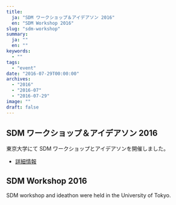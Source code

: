 ```yaml
---
title:
  ja: "SDM ワークショップ＆アイデアソン 2016"
  en: "SDM Workshop 2016"
slug: "sdm-workshop"
summary:
  ja: ""
  en: ""
keywords:
  - ""
tags:
  - "event"
date: "2016-07-29T00:00:00"
archives:
  - "2016"
  - "2016-07"
  - "2016-07-29"
image: ""
draft: false
---
```


<!-- 日本語記事ここから -->
<section lang="ja" v-if="$context.locale === 'ja-jp'">

# SDM ワークショップ＆アイデアソン 2016

東京大学にて SDM ワークショップとアイデアソンを開催しました。

- [詳細情報](/workshop/2016/)

</section>
<!-- 日本語記事ここまで -->

<!-- English article start -->
<section lang="en" v-else>

# SDM Workshop 2016

SDM workshop and ideathon were held in the University of Tokyo.

</section>
<!-- English article end -->
